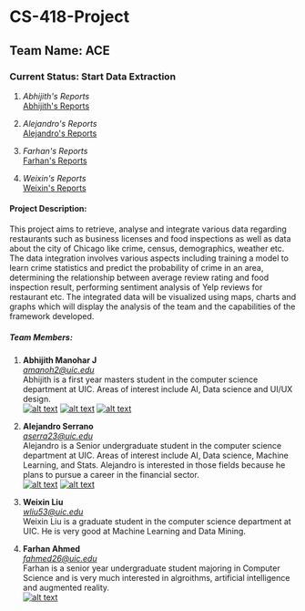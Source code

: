 <h1>CS-418-Project</h1>

<h2>Team Name: ACE</h2>


<h3>Current Status: Start Data Extraction </h3>

<!-- following line was breaking my code and showing tags -->
<!--<h4>Individial Status Reports Page:<br/><h4>-->

1. *Abhijith's Reports*<br/>
   [Abhijith's Reports](site/reports/abhijith/index.html)
   
2. *Alejandro's Reports* <br/>
   [Alejandro's Reports](site/reports/alejandro/index.html)

3. *Farhan's Reports* <br/>
   [Farhan's Reports](site/reports/farhan/index.html)

4. *Weixin's Reports* <br/>
   [Weixin's Reports](site/reports/weixin/index.html)


<h4>Project Description:</h4>
<p>
This project aims to retrieve, analyse and integrate various data regarding restaurants such as business licenses and food inspections as well as data about the city of Chicago like crime, census, demographics, weather etc. The data integration involves various aspects including training a model to learn crime statistics and predict the probability of crime in an area, determining the relationship between average review rating and food inspection result, performing sentiment analysis of Yelp reviews for restaurant etc. The integrated data will be visualized using maps, charts and graphs which will display the analysis of the team and the capabilities of the framework developed.</p>


<h5>Team Members:</h5>


1. **Abhijith Manohar J** <br/>
  *amanoh2@uic.edu* <br/>
  Abhijith is a first year masters student in the computer science department at UIC. Areas of interest include AI, Data    science and UI/UX design.<br/> 
  [![alt text][1.1]][1]
  [![alt text][2.1]][2]
  [![alt text][6.1]][6]

2. **Alejandro Serrano** <br/>
  *aserra23@uic.edu* <br/>
  Alejandro is a Senior undergraduate student in the computer science department at UIC. Areas of interest include AI, Data    science, Machine Learning, and Stats. Alejandro is interested in those fields because he plans to pursue a career in the financial sector.<br/> 
  [![alt text][6.1]][8]
  [![alt text][7.1]][7]
  <!-- I was using the following commented line to test .md and .html files-->
  <!-- <br/> <a href="site/index.html">site to team</a> <br/> -->
3. **Weixin Liu** <br/>
  *wliu53@uic.edu* <br/>
  Weixin Liu is a graduate student in the computer science department at UIC. He is very good at Machine Learning and Data Mining.<br/>
  
4. **Farhan Ahmed** <br/>
  *fahmed26@uic.edu* <br/>
  Farhan is a senior year undergraduate student majoring in Computer Science and is very much interested in algroithms, artificial intelligence and augmented reality.<br/>
[![alt text][6.1]][9]

<!-- links to social media icons -->

<!-- icons with padding -->
<!-- 
https://github.com/farhan13/CS-418-Project/blob/master/site/images/icon_facebook.png
-->
[1.1]: https://raw.githubusercontent.com/farhan13/CS-418-Project/master/site/images/icon_twitter.png (twitter icon with padding)
[2.1]: https://raw.githubusercontent.com/farhan13/CS-418-Project/master/site/images/icon_facebook.png (facebook icon with padding)
[3.1]: https://raw.githubusercontent.com/farhan13/CS-418-Project/master/site/images/icon_google.png (google plus icon with padding)
[4.1]: https://raw.githubusercontent.com/farhan13/CS-418-Project/master/site/images/icon_tumblr.png (tumblr icon with padding)
[5.1]: https://raw.githubusercontent.com/farhan13/CS-418-Project/master/site/images/Dribbble-Icon.png (dribbble icon with padding)
[6.1]: https://raw.githubusercontent.com/farhan13/CS-418-Project/master/site/images/icon_github.png (github icon with padding)
<!-- we will need this one for those of us that have linkedin -->
 
[7.1]: https://github.com/farhan13/CS-418-Project/blob/master/site/images/icon_linkedin.png (linkedin icon with padding)




<!-- links to your social media accounts -->
<!-- update these accordingly -->
<!--
[1]: https://twitter.com/
[2]: https://www.facebook.com/
[3]: https://plus.google.com/
[4]: http://carlsed.tumblr.com/
[5]: http://dribbble.com/
[6]: https://github.com/
still need to implement this one
[7]: https://www.linkedin.com/
-->

<!-- abhijith -->
[1]: https://twitter.com/abhijith2893
[2]: https://www.facebook.com/abhijith.manohar.16
[6]: https://github.com/abhijith28

<!-- alejandro -->
[8]: https://github.com/aserra23
[7]: https://www.linkedin.com/in/alejandro6serrano 

<!-- farhan -->
[9]: https://github.com/farhan13
<!-- [7]: www.linkedin.com/in/farhan-2 -->
